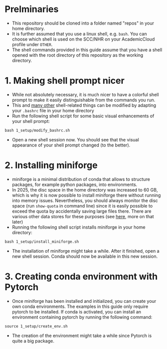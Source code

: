 # Prelminaries
* This repository should be cloned into a folder named "repos" in your home directory.
* It is further assumed that you use a linux shell, e.g. ``bash``. You can choose which shell is used on the SCC/NHR on your AcademicCloud profile under ``OTHER``.
* The shell commands provided in this guide assume that you have a shell opened with the root directory of this repository as the working directory.

# 1. Making shell prompt nicer
* While not absolutely necessary, it is much nicer to have a colorful shell prompt to make it easily distinguishable from the commands you run.
* This and [many other](https://unix.stackexchange.com/questions/129143/what-is-the-purpose-of-bashrc-and-how-does-it-work) shell-related things can be modified by adapting your ``.bashrc`` file in your home directory
* Run the following shell script for some basic visual enhancements of your shell prompt:
```
bash 1_setup/modify_bashrc.sh
```
* Open a new shell session now. You should see that the visual appearance of your shell prompt changed (to the better).

# 2. Installing miniforge
* miniforge is a minimal distribution of conda that allows to structure packages, for example python packages, into environments.
* In 2025, the disc space in the home directory was increased to 60 GB, which is why it is now possible to install miniforge there without running into memory issues. Nevertheless, you should always monitor the disc space (run ``show-quota`` in command line) since it is easily possible to exceed the quota by accidentally saving large files there. There are various other data stores for these purposes (see [here](https://docs.hpc.gwdg.de/how_to_use/the_storage_systems/data_stores/index.html), more on that later)
* Running the following shell script installs miniforge in your home directory:
```
bash 1_setup/install_miniforge.sh
```
* The installation of miniforge might take a while. After it finished, open a new shell session. Conda should now be available in this new session.

# 3. Creating conda environment with Pytorch
* Once miniforge has been installed and initialized, you can create your own conda environments. The examples in this guide only require pytorch to be installed. If conda is activated, you can install an environment containing pytorch by running the following command:
```
source 1_setup/create_env.sh
```
* The creation of the environment might take a while since Pytorch is quite a big package.
